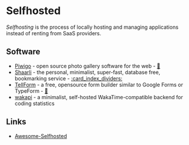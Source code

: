 # Selfhosted

<dfn>Selfhosting</dfn> is the process of locally hosting and managing applications instead of renting from SaaS providers.

## Software

*   [Piwigo][3] - open source photo gallery software for the web - [:octopus:][4]
*   [Shaarli](https://github.com/shaarli/Shaarli) - the personal, minimalist, super-fast, database free, bookmarking service - [:card\_index\_dividers:](https://shaarli.readthedocs.io/)
*   [TellForm][1] - a free, opensource form builder similar to Google Forms or TypeForm - [:octopus:][2]
*   [wakapi](https://github.com/muety/wakapi) - a minimalist, self-hosted WakaTime-compatible backend for coding statistics

## Links

*   [Awesome-Selfhosted][5]

[1]: https://tellform.com/

[2]: https://github.com/tellform/tellform

[3]: https://piwigo.org/

[4]: https://github.com/Piwigo

[5]: https://github.com/Kickball/awesome-selfhosted
